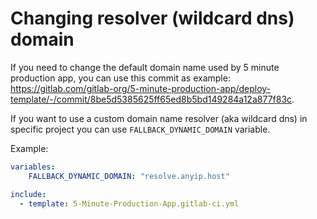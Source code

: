 # Changing resolver (wildcard dns) domain

If you need to change the default domain name used by 5 minute production app, you can use this commit as example: 
https://gitlab.com/gitlab-org/5-minute-production-app/deploy-template/-/commit/8be5d5385625ff65ed8b5bd149284a12a877f83c. 

If you want to use a custom domain name resolver (aka wildcard dns) in specific project you can use `FALLBACK_DYNAMIC_DOMAIN` variable. 

Example: 

```yml
variables:
    FALLBACK_DYNAMIC_DOMAIN: "resolve.anyip.host"

include:
  - template: 5-Minute-Production-App.gitlab-ci.yml
```
